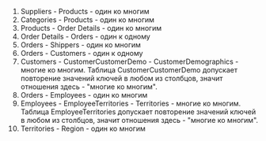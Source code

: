 1. Suppliers - Products - один ко многим
2. Categories - Products - один ко многим
3. Products - Order Details - один ко многим
4. Order Details - Orders - один к одному
5. Orders - Shippers - один ко многим
6. Orders - Customers - один к одному
7. Сustomers - CustomerCustomerDemo - CustomerDemographics - многие ко многим. Таблица CustomerCustomerDemo допускает повторение значений ключей в любом из столбцов, значит отношения здесь - "многие ко многим".
8. Orders - Employees - один ко многим
9. Employees - EmployeeTerritories - Territories - многие ко многим. Таблица EmployeeTerritories допускает повторение значений ключей в любом из столбцов, значит отношения здесь - "многие ко многим".
10. Territories - Region - один ко многим
